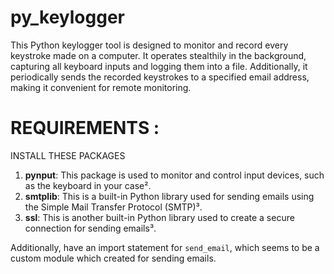 # py_keylogger
This Python keylogger tool is designed to monitor and record every keystroke made on a computer. It operates stealthily in the background, capturing all keyboard inputs and logging them into a file. Additionally, it periodically sends the recorded keystrokes to a specified email address, making it convenient for remote monitoring.

# REQUIREMENTS :

INSTALL THESE PACKAGES

1. **pynput**: This package is used to monitor and control input devices, such as the keyboard in your case².
2. **smtplib**: This is a built-in Python library used for sending emails using the Simple Mail Transfer Protocol (SMTP)³.
3. **ssl**: This is another built-in Python library used to create a secure connection for sending emails³.

Additionally, have an import statement for `send_email`, which seems to be a custom module which created for sending emails.
